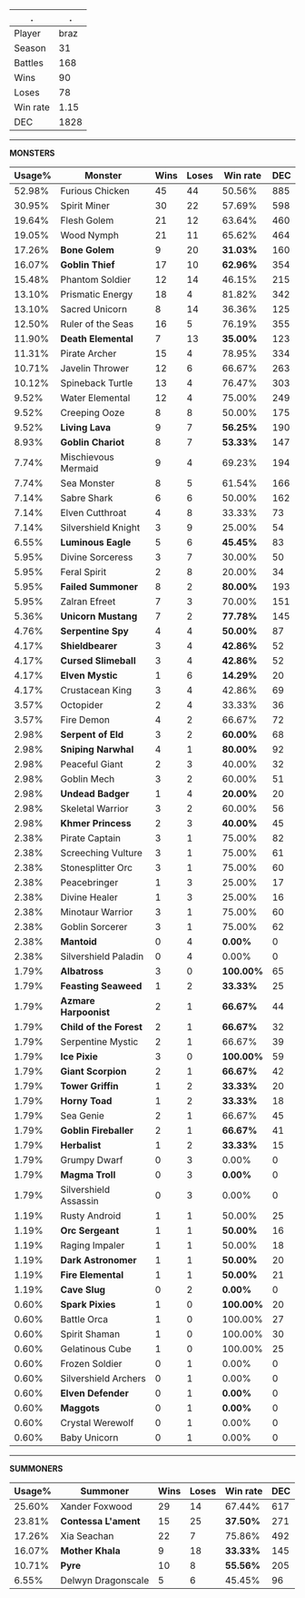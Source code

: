 .|.
|-|-
Player|braz
Season|31
Battles|168
Wins|90
Loses|78
Win rate|1.15
DEC|1828

---
**MONSTERS**

Usage%|Monster|Wins|Loses|Win rate|DEC|
-|-|-|-|-|-|
52.98%|Furious Chicken|45|44|50.56%|885|
30.95%|Spirit Miner|30|22|57.69%|598|
19.64%|Flesh Golem|21|12|63.64%|460|
19.05%|Wood Nymph|21|11|65.62%|464|
17.26%|**Bone Golem**|9|20|**31.03%**|160|
16.07%|**Goblin Thief**|17|10|**62.96%**|354|
15.48%|Phantom Soldier|12|14|46.15%|215|
13.10%|Prismatic Energy|18|4|81.82%|342|
13.10%|Sacred Unicorn|8|14|36.36%|125|
12.50%|Ruler of the Seas|16|5|76.19%|355|
11.90%|**Death Elemental**|7|13|**35.00%**|123|
11.31%|Pirate Archer|15|4|78.95%|334|
10.71%|Javelin Thrower|12|6|66.67%|263|
10.12%|Spineback Turtle|13|4|76.47%|303|
9.52%|Water Elemental|12|4|75.00%|249|
9.52%|Creeping Ooze|8|8|50.00%|175|
9.52%|**Living Lava**|9|7|**56.25%**|190|
8.93%|**Goblin Chariot**|8|7|**53.33%**|147|
7.74%|Mischievous Mermaid|9|4|69.23%|194|
7.74%|Sea Monster|8|5|61.54%|166|
7.14%|Sabre Shark|6|6|50.00%|162|
7.14%|Elven Cutthroat|4|8|33.33%|73|
7.14%|Silvershield Knight|3|9|25.00%|54|
6.55%|**Luminous Eagle**|5|6|**45.45%**|83|
5.95%|Divine Sorceress|3|7|30.00%|50|
5.95%|Feral Spirit|2|8|20.00%|34|
5.95%|**Failed Summoner**|8|2|**80.00%**|193|
5.95%|Zalran Efreet|7|3|70.00%|151|
5.36%|**Unicorn Mustang**|7|2|**77.78%**|145|
4.76%|**Serpentine Spy**|4|4|**50.00%**|87|
4.17%|**Shieldbearer**|3|4|**42.86%**|52|
4.17%|**Cursed Slimeball**|3|4|**42.86%**|52|
4.17%|**Elven Mystic**|1|6|**14.29%**|20|
4.17%|Crustacean King|3|4|42.86%|69|
3.57%|Octopider|2|4|33.33%|36|
3.57%|Fire Demon|4|2|66.67%|72|
2.98%|**Serpent of Eld**|3|2|**60.00%**|68|
2.98%|**Sniping Narwhal**|4|1|**80.00%**|92|
2.98%|Peaceful Giant|2|3|40.00%|32|
2.98%|Goblin Mech|3|2|60.00%|51|
2.98%|**Undead Badger**|1|4|**20.00%**|20|
2.98%|Skeletal Warrior|3|2|60.00%|56|
2.98%|**Khmer Princess**|2|3|**40.00%**|45|
2.38%|Pirate Captain|3|1|75.00%|82|
2.38%|Screeching Vulture|3|1|75.00%|61|
2.38%|Stonesplitter Orc|3|1|75.00%|60|
2.38%|Peacebringer|1|3|25.00%|17|
2.38%|Divine Healer|1|3|25.00%|16|
2.38%|Minotaur Warrior|3|1|75.00%|60|
2.38%|Goblin Sorcerer|3|1|75.00%|62|
2.38%|**Mantoid**|0|4|**0.00%**|0|
2.38%|Silvershield Paladin|0|4|0.00%|0|
1.79%|**Albatross**|3|0|**100.00%**|65|
1.79%|**Feasting Seaweed**|1|2|**33.33%**|25|
1.79%|**Azmare Harpoonist**|2|1|**66.67%**|44|
1.79%|**Child of the Forest**|2|1|**66.67%**|32|
1.79%|Serpentine Mystic|2|1|66.67%|39|
1.79%|**Ice Pixie**|3|0|**100.00%**|59|
1.79%|**Giant Scorpion**|2|1|**66.67%**|42|
1.79%|**Tower Griffin**|1|2|**33.33%**|20|
1.79%|**Horny Toad**|1|2|**33.33%**|18|
1.79%|Sea Genie|2|1|66.67%|45|
1.79%|**Goblin Fireballer**|2|1|**66.67%**|41|
1.79%|**Herbalist**|1|2|**33.33%**|15|
1.79%|Grumpy Dwarf|0|3|0.00%|0|
1.79%|**Magma Troll**|0|3|**0.00%**|0|
1.79%|Silvershield Assassin|0|3|0.00%|0|
1.19%|Rusty Android|1|1|50.00%|25|
1.19%|**Orc Sergeant**|1|1|**50.00%**|16|
1.19%|Raging Impaler|1|1|50.00%|18|
1.19%|**Dark Astronomer**|1|1|**50.00%**|20|
1.19%|**Fire Elemental**|1|1|**50.00%**|21|
1.19%|**Cave Slug**|0|2|**0.00%**|0|
0.60%|**Spark Pixies**|1|0|**100.00%**|20|
0.60%|Battle Orca|1|0|100.00%|27|
0.60%|Spirit Shaman|1|0|100.00%|30|
0.60%|Gelatinous Cube|1|0|100.00%|25|
0.60%|Frozen Soldier|0|1|0.00%|0|
0.60%|Silvershield Archers|0|1|0.00%|0|
0.60%|**Elven Defender**|0|1|**0.00%**|0|
0.60%|**Maggots**|0|1|**0.00%**|0|
0.60%|Crystal Werewolf|0|1|0.00%|0|
0.60%|Baby Unicorn|0|1|0.00%|0|

---
**SUMMONERS**

Usage%|Summoner|Wins|Loses|Win rate|DEC|
-|-|-|-|-|-|
25.60%|Xander Foxwood|29|14|67.44%|617|
23.81%|**Contessa L'ament**|15|25|**37.50%**|271|
17.26%|Xia Seachan|22|7|75.86%|492|
16.07%|**Mother Khala**|9|18|**33.33%**|145|
10.71%|**Pyre**|10|8|**55.56%**|205|
6.55%|Delwyn Dragonscale|5|6|45.45%|96|
